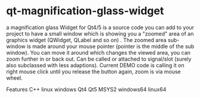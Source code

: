 # qt-magnification-glass-widget

a magnification glass Widget for Qt4/5 is a source code you can add to your project to have a small window which is showing you a "zoomed" area of an graphics widget (QWidget, QLabel and so on) .
The zoomed area sub-window is made around your mouse pointer (pointer is the middle of the sub window). You can move it around which changes the viewed area, you can zoom further in or back out. Can be called or attached to signal/slot (surely also subclassed with less adaptions). Current DEMO code is calling it on right mouse click until you release the button again, zoom is via mouse wheel.

Features
C++
linux
windows
Qt4
Qt5
MSYS2
windows64
linux64
